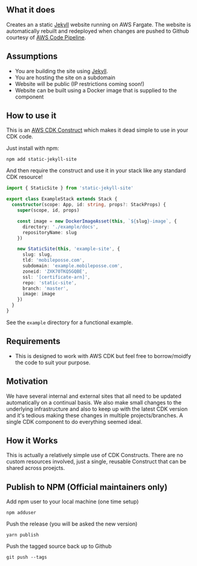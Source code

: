 ## What it does

Creates an a static [Jekyll](https://jekyllrb.com/) website running on AWS Fargate. The website is automatically rebuilt and redeployed when changes are pushed to Github courtesy of [AWS Code Pipeline](https://aws.amazon.com/codepipeline/).

## Assumptions

- You are building the site using [Jekyll](https://jekyllrb.com/).
- You are hosting the site on a subdomain
- Website will be public (IP restrictions coming soon!)
- Website can be built using a Docker image that is supplied to the component

## How to use it

This is an [AWS CDK Construct](https://docs.aws.amazon.com/CDK/latest/userguide/constructs.html) which makes it dead simple to use in your CDK code.

Just install with npm:

```
npm add static-jekyll-site
```

And then require the construct and use it in your stack like any standard CDK resource!

```typescript
import { StaticSite } from 'static-jekyll-site'

export class ExampleStack extends Stack {
  constructor(scope: App, id: string, props?: StackProps) {
    super(scope, id, props)

    const image = new DockerImageAsset(this, `${slug}-image`, {
      directory: './example/docs',
      repositoryName: slug
    })

    new StaticSite(this, 'example-site', {
      slug: slug,
      tld: 'mobileposse.com',
      subdomain: 'example.mobileposse.com',
      zoneid: 'ZXK70TKQ5GQBE',
      ssl: '[certificate-arn]',
      repo: 'static-site',
      branch: 'master',
      image: image
    })
  }
}
```

See the `example` directory for a functional example.

## Requirements

- This is designed to work with AWS CDK but feel free to borrow/moidfy the code to suit your purpose.

## Motivation

We have several internal and external sites that all need to be updated automatically on a continual basis. We also make small changes to the underlying infrastructure and also to keep up with the latest CDK version and it's tedious making these changes in multiple projects/branches. A single CDK component to do everything seemed ideal.

## How it Works

This is actually a relatively simple use of CDK Constructs. There are no custom resources involved, just a single, reusable Construct that can be shared across proejcts.

## Publish to NPM (Official maintainers only)

Add npm user to your local machine (one time setup)

```
npm adduser
```

Push the release (you will be asked the new version)

```
yarn publish
```

Push the tagged source back up to Github

```
git push --tags
```
